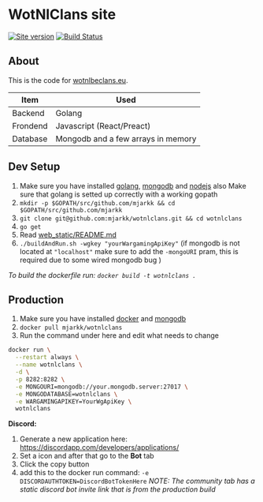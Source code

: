 # WotNlClans site
[![Site version](https://img.shields.io/badge/Site%20version-V3-blue.svg)](https://wotnlclans.unknownclouds.com/)
[![Build Status](https://drone.unknownclouds.com/api/badges/mjarkk/wotnlclans/status.svg)](https://drone.unknownclouds.com/mjarkk/wotnlclans)

## About
This is the code for [wotnlbeclans.eu](https://wotnlbeclans.eu/).  

| Item | Used |
|---|---|
| Backend | Golang |
| Frondend | Javascript (React/Preact) |
| Database | Mongodb and a few arrays in memory |

## Dev Setup
1. Make sure you have installed [golang](https://golang.org/doc/install), [mongodb](https://docs.mongodb.com/manual/installation/) and [nodejs](https://nodejs.org/en/) also Make sure that golang is setted up correctly with a working gopath
2. `mkdir -p $GOPATH/src/github.com/mjarkk && cd $GOPATH/src/github.com/mjarkk`
3. `git clone git@github.com:mjarkk/wotnlclans.git && cd wotnlclans`
4. `go get`
5. Read [web_static/README.md](./web_static/README.md)
5. `./buildAndRun.sh -wgkey "yourWargamingApiKey"` (if mongodb is not located at `"localhost"` make sure to add the `-mongoURI` pram, this is required due to some wired mongodb bug )

*To build the dockerfile run: `docker build -t wotnlclans .`*

## Production
1. Make sure you have installed [docker](https://docs.docker.com/install/) and [mongodb](https://docs.mongodb.com/manual/installation/)
2. `docker pull mjarkk/wotnlclans`
3. Run the command under here and edit what needs to change
```sh
docker run \
  --restart always \
  --name wotnlclans \
  -d \
  -p 8282:8282 \
  -e MONGOURI=mongodb://your.mongodb.server:27017 \
  -e MONGODATABASE=wotnlclans \
  -e WARGAMINGAPIKEY=YourWgApiKey \
  wotnlclans
```

**Discord:**  
1. Generate a new application here: https://discordapp.com/developers/applications/
2. Set a icon and after that go to the **Bot** tab
3. Click the copy button
4. add this to the docker run command: `-e DISCORDAUTHTOKEN=DiscordBotTokenHere`
*NOTE: The community tab has a static discord bot invite link that is from the production build*
